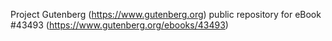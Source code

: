 Project Gutenberg (https://www.gutenberg.org) public repository for
eBook #43493 (https://www.gutenberg.org/ebooks/43493)
